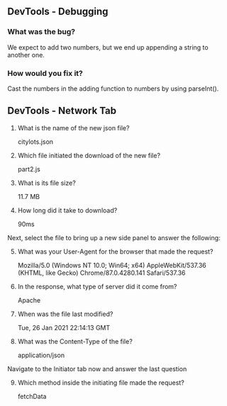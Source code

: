 ## DevTools - Debugging

### What was the bug?
We expect to add two numbers, but we end up appending a string to another one.

### How would you fix it?

Cast the numbers in the adding function to numbers by using parseInt().

## DevTools - Network Tab
1. What is the name of the new json file?

    citylots.json

2. Which file initiated the download of the new file?

    part2.js

3. What is its file size?

    11.7 MB

4. How long did it take to download?

    90ms


Next, select the file to bring up a new side panel to answer the following:

5. What was your User-Agent for the browser that made the request?

    Mozilla/5.0 (Windows NT 10.0; Win64; x64) AppleWebKit/537.36 (KHTML, like Gecko) Chrome/87.0.4280.141 Safari/537.36

6. In the response, what type of server did it come from?

    Apache

7. When was the file last modified?

    Tue, 26 Jan 2021 22:14:13 GMT

8. What was the Content-Type of the file?

    application/json


Navigate to the Initiator tab now and answer the last question

9. Which method inside the initiating file made the request?

    fetchData

